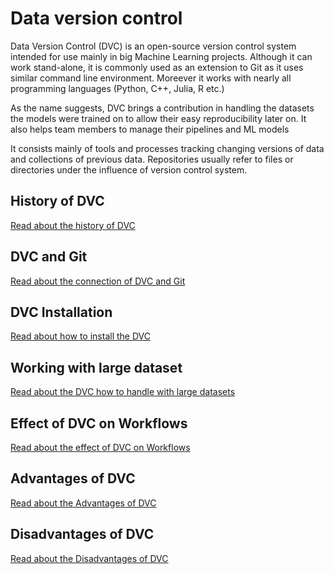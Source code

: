 # Data version control
Data Version Control (DVC) is an open-source version control system intended for use mainly in big Machine Learning projects. Although it can work stand-alone, it is commonly used as an extension to Git as it uses similar command line environment. Moreever it works with nearly all programming languages (Python, C++, Julia, R etc.)

As the name suggests, DVC brings a contribution in handling the datasets the models were trained on to allow their easy reproducibility later on. It also helps team members to manage their pipelines and ML models

It consists mainly of tools and processes tracking changing versions of data and collections of previous data. Repositories usually refer to files  or directories under the influence of version control system.

## History of DVC
[Read about the history of DVC](https://github.com/janklasek1/dvc_final_project/blob/main/Short_History.md)

## DVC and Git
[Read about the connection of DVC and Git](https://github.com/janklasek1/dvc_final_project/blob/main/DVC_and_git.md)

## DVC Installation
[Read about how to install the DVC](https://github.com/janklasek1/dvc_final_project/blob/982fb9dbb27b3c6c221a7dfbada3abe5fd2ff7ef/How_to_intall.md)

## Working with large dataset
[Read about the DVC how to handle with large datasets](https://github.com/janklasek1/dvc_final_project/blob/4ef346be0413e524c587f5d3e9c870e6fdc9712a/Working_with_large_datasets.md)

## Effect of DVC on Workflows
[Read about the effect of DVC on Workflows](https://github.com/janklasek1/dvc_final_project/blob/dcdc004ae33280265358923b109fc5b0fd80d677/DVC_workflow.md)

## Advantages of DVC
[Read about the Advantages of DVC](https://github.com/janklasek1/dvc_final_project/blob/e0ea5858ba0789bccdc3b938932cdfba50fdb987/Advantages%20of%20DVC.md)

## Disadvantages of DVC
[Read about the Disadvantages of DVC](https://github.com/janklasek1/dvc_final_project/blob/62220f8de69478547446905d967a78575edc2b82/Disadvantages%20of%20DVC.md)
